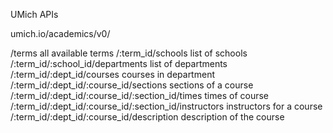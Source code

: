 UMich APIs

umich.io/academics/v0/

/terms							all available terms
/:term_id/schools					list of schools
/:term_id/:school_id/departments			list of departments
/:term_id/:dept_id/courses				courses in department
/:term_id/:dept_id/:course_id/sections			sections of a course
/:term_id/:dept_id/:course_id/:section_id/times		times of course
/:term_id/:dept_id/:course_id/:section_id/instructors	instructors for a course
/:term_id/:dept_id/:course_id/description		description of the course


